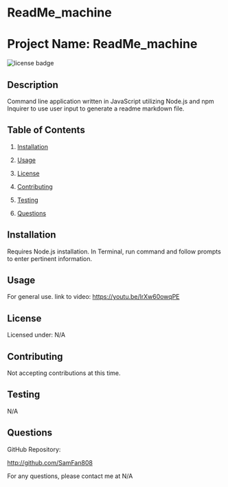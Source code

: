 # ReadMe_machine

# Project Name: ReadMe_machine

![license badge](https://img.shields.io/badge/license-none-blue)

## Description

Command line application written in JavaScript utilizing Node.js and npm Inquirer to use user input to generate a readme markdown file.

## Table of Contents

1. [Installation](#installation)

2. [Usage](#usage)

3. [License](#license)

4. [Contributing](#contributing)

5. [Testing](#testing)

6. [Questions](#questions)

## Installation

Requires Node.js installation. In Terminal, run command <node index.js> and follow prompts to enter pertinent information.

## Usage

For general use.
link to video: https://youtu.be/lrXw60owqPE

## License

Licensed under: N/A

## Contributing

Not accepting contributions at this time.

## Testing

N/A

## Questions

GitHub Repository:

http://github.com/SamFan808

For any questions, please contact me at N/A
